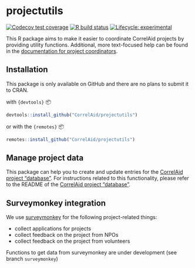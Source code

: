 projectutils
================

<!-- badges: start -->

[![Codecov test
coverage](https://codecov.io/gh/CorrelAid/projectutils/branch/master/graph/badge.svg)](https://codecov.io/gh/CorrelAid/projectutils?branch=master)
[![R build
status](https://github.com/CorrelAid/projectutils/workflows/R-CMD-check/badge.svg)](https://github.com/CorrelAid/projectutils/actions)
[![Lifecycle:
experimental](https://img.shields.io/badge/lifecycle-experimental-orange.svg)](https://www.tidyverse.org/lifecycle/#experimental)
<!-- badges: end -->

This R package aims to make it easier to coordinate CorrelAid projects
by providing utility functions. Additional, more text-focused help can
be found in the [documentation for project
coordinators](https://docs.correlaid.org/project-manual/project-coordinators).

## Installation

This package is only available on GitHub and there are no plans to
submit it to CRAN.

with `{devtools}` :package:

``` r
devtools::install_github("CorrelAid/projectutils")
```

or with the `{remotes}` :package:

``` r
remotes::install_github("CorrelAid/projectutils")
```

## Manage project data

This package can help you to create and update entries for the
[CorrelAid project “database”](https://github.com/correlaid/projectsdb).
For instructions related to this functionality, please refer to the
README of the [CorrelAid project
“database”](https://github.com/correlaid/projectsdb).

## Surveymonkey integration

We use [surveymonkey](https://surveymonkey.de) for the following
project-related things:

  - collect applications for projects
  - collect feedback on the project from NPOs
  - collect feedback on the project from volunteers

Functions to get data from surveymonkey are under development (see
branch `surveymonkey`)
